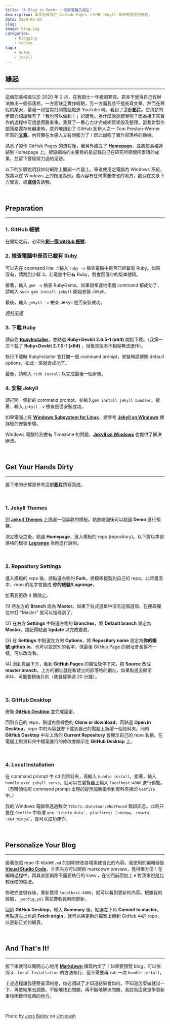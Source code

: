 ```yaml
---
title: "A Blog is Born: 一個部落格的誕生"
description: 本文紀錄我在 GitHub Pages 上利用 Jekyll 架設部落格的歷程。
date: 2020-02-20
slug: 
image: blog.jpg
categories:
    - blogging
    - coding
tags:
    - notes
    - jekyll
---
```


## 緣起
---
這個部落格誕生於 2020 年 2 月，在我碩士一年級的寒假。原本不覺得自己有辦法做出一個部落格，一方面缺乏實作經驗，另一方面我並不擅長寫文章。然而在寒假的某天，當我一如往常打開電腦點進 YouTube 時，看到了這部[**<u>影片</u>**](https://www.youtube.com/watch?v=U0idtvxVo9I)。它清楚的步驟介紹讓我有了「我也可以做到！」的錯覺。為什麼說是錯覺呢？因為接下來實作的過程中可說是困難重重，我費了一番心力才完成網頁架設及整理。當我對製作部落格還存有顧慮時，意外地讀到了 GitHub 創辦人之一 Tom Preston-Werner 所寫的[**<u>文章</u>**](https://tom.preston-werner.com/2008/11/17/blogging-like-a-hacker.html)。內容實在太感人又有說服力了！因此加強了實作部落格的動機。

熟悉了製作 GitHub Pages 的流程後，我另外建立了 [**<u>Homepage</u>**](https://andreashih.github.io/)，並將部落格連結到 Homepage 上。架設網站的主要目的是記錄自己在研究所期間所累積的成果，並留下曾經努力過的足跡。

以下的步驟說明我如何網路上開闢一片疆土。筆者使用之電腦為 Windows 系統，故將以在 Windows 上的做法為例。若內容有任何需要修改的地方，歡迎在文章下方留言，或[**<u>寫信</u>**](mailto:r08142004@ntu.edu.tw)告訴我。

&nbsp;

## Preparation
---
### 1. GitHub 帳號
在開始之前，必須先[**<u>創一個 GitHub 帳號</u>**](https://github.com/)。

### 2. 檢查電腦中是否已載有 Ruby
可以先在 command line 上輸入 `ruby -v` 檢查電腦中是否已經載有 Ruby。如果沒有，請跳到步驟 3。若電腦中已有 Ruby，將會回傳它的版本號碼。

接著，輸入 `gem -v` 檢查 RubyGems。如果很幸運地兩個 command 都成功了，請輸入 `sudo gem install jekyll` 開始安裝 Jekyll。

最後，輸入 `jekyll -v` 檢查 Jekyll 是否安裝成功。

[*<u>資料來源</u>*](https://onextrapixel.com/start-jekyll-blog-github-pages-free/)

### 3. 下載 Ruby
請前往 [**<u>RubyInstaller</u>**](https://rubyinstaller.org/downloads/)，並點選 **Ruby+Devkit 2.6.5-1 (x64)** 開始下載。（我第一次下載了 **Ruby+Devkit 2.7.0-1 (x64)** ，但後來版本不相容無法運作）。

執行下載時 RubyInstaller 會打開一個 command prompt，安裝時請遵照 default options，如此一來就會成功了。

最後，請輸入 `ridk install` 以完成最後一個步驟。

### 4. 安裝 Jekyll
請打開一個新的 command prompt，並輸入`gem install jekyll bundler`。接著，輸入 `jekyll -v` 檢查是否安裝成功。

如果電腦上有 [**<u>Windows Subsystem for Linux</u>**](https://docs.microsoft.com/en-us/windows/wsl/about?redirectedfrom=MSDN)，請參考 [**Jekyll on Windows**](https://jekyllrb.com/docs/installation/windows/#installation-via-bash-on-windows-10) 裡詳細的安裝步驟。

Windows 電腦特別會有 Timezone 的問題，[**<u>Jekyll on Windows</u>**](https://jekyllrb.com/docs/installation/windows/#time-zone-management) 也提供了解決辦法。

&nbsp;

## Get Your Hands Dirty
---
接下來的步驟是參考這部[**<u>影片</u>**](https://www.youtube.com/watch?v=U0idtvxVo9I)撰寫而成。

&nbsp;

### 1. Jekyll Themes
到 [**<u>Jekyll Themes</u>**](http://jekyllthemes.org/) 上挑選一個喜歡的模板。點進縮圖後可以點選 **Demo** 進行預覽。

決定模版之後，點選 **Homepage**，進入模板的 repo (repository)。以下將以本部落格的模板 [**<u>Lagrange</u>**](https://github.com/LeNPaul/Lagrange) 為例進行說明。

&nbsp;

### 2. Repository Settings

進入模板的 repo 後，請點選右側的 **Fork**，將模板複製到自己的 repo。此時畫面中，repo 的名字會變成 **你的帳號/Lagrange**。

接著要更改 4 個設定。

(1) 將左方的 **Branch** 設為 **Master**。如果下拉式選單中沒有這個選項，在搜尋欄位中打 "Master" 就可以搜尋到了。

(2) 在右方 **Settings** 中點選左側的 **Branches**，將 **Default branch** 設定為 **Master**。請記得點選 **Update** 以完成變更。

(3) 在 **Settings** 中點選左方的 **Options**，將 **Repository name** 設定為**你的帳號.github.io**。也可以設定別的名字，但最後 GitHub Page 的網址會長得不一樣，可以改改看。

(4) 滑到頁面下方，看到 **GitHub Pages** 的欄位後停下來，把 **Source** 改成 **master branch**。上方的網址就是新建立的部落格的網址，如果點進去顯示 404，可能要稍後片刻（我曾經等過 20 分鐘）。

&nbsp;

### 3. GitHub Desktop

安裝 [**<u>GitHub Desktop</u>**](https://desktop.github.com/) 並完成設定。

回到自己的 repo，點選右側綠色的 **Clone or download**，再點選 **Open in Desktop**，repo 中的內容就會下載到自己的電腦上新增一個資料夾。同時 **GitHub Desktop** 中左上角的 **Current Repository** 會顯示自己的 repo 名稱。在電腦上對資料夾中檔案進行的修改會顯示在 **GitHub Desktop** 上。

&nbsp;

### 4. Local Installation

在 command prompt 中 cd 到資料夾，再輸入 `bundle install`。接著，輸入 `bundle exec jekyll serve`，就可以在瀏覽器上輸入 `localhost:4000` 進行預覽。（有時須依照 command prompt 出現的提示加新指令到資料夾裡的 `Gemfile` 中。）

我的 Windows 電腦曾遇過數次 `TZInfo::DataSourceNotFound` 錯誤訊息。此時只要在 `Gemfile` 中新增 `gem 'tzinfo-data', platforms: [:mingw, :mswin, :x64_mingw]`，就可以成功運作。

&nbsp;

## Personalize Your Blog
---

接著依照 repo 中 `README.md` 的說明修改各檔案成自己的內容。我使用的編輯器是 [**<u>Visual Studio Code</u>**](https://code.visualstudio.com/)。介面右方可以開啟 markdown preview，覺得很方便！在編輯過程中，與其直接刪除不需要執行的 lines ，在它們前面加上 `#` 對我來說是比較保險的做法。

修改完並儲存後，重新整理 `localhost:4000`，就可以看到更新的內容。根據我的經驗，`_config.yml` 需花費較長時間更新。

回到 **GitHub Desktop**，輸入 **Summary** 後，點選左下角 **Commit to master**，再點選右上角的 **Fetch origin**，就可以將更新的檔案上傳到 GitHub 中的 repo，以更新正式的網頁。

&nbsp;

## And That's It!
---
接下來就可以開開心心地用 [**<u>Markdown</u>**](https://github.com/adam-p/markdown-here/wiki/Markdown-Here-Cheatsheet) 撰寫內文了！如果要預覽 blog，可以依照 `4. Local Installation` 的方法執行，但不需要再 run 一次 `bundle install`。

上述過程讓我感受最深的是，你必須試了才知道結果會如何。不知道怎麼做就試一下，再依結果去調整。不斷地找到問題，再不斷地解決問題，我認為這就是學習新事物困難但有趣的地方。

&nbsp;

<span>Photo by <a href="https://unsplash.com/@jessbaileydesigns?utm_source=unsplash&amp;utm_medium=referral&amp;utm_content=creditCopyText">Jess Bailey</a> on <a href="https://unsplash.com/s/photos/blog?utm_source=unsplash&amp;utm_medium=referral&amp;utm_content=creditCopyText">Unsplash</a></span>